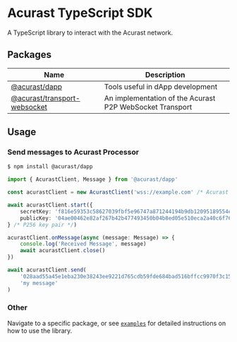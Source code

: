 # Acurast TypeScript SDK

A TypeScript library to interact with the Acurast network.

## Packages

| Name                                                                   | Description                                              |
| ---------------------------------------------------------------------- | -------------------------------------------------------- |
| [@acurast/dapp](./packages/acurast-dapp/)                               | Tools useful in dApp development                         |
| [@acurast/transport-websocket](./packages/acurast-transport-websocket/) | An implementation of the Acurast P2P WebSocket Transport |

## Usage

### Send messages to Acurast Processor

```bash
$ npm install @acurast/dapp 
```

```typescript
import { AcurastClient, Message } from '@acurast/dapp'

const acurastClient = new AcurastClient('wss://example.com' /* Acurast P2P WebSocket Server */)

await acurastClient.start({
    secretKey: 'f816e59353c58627039fbf5e96747a871244194b9db12095189554e78a6d4a45',
    publicKey: '04ae00462e82af267b42b477493450b04b8ed05e510eca2a40c6f7679b14e364b9d6f9c867a7e72b4880f9632450e5c2c03bd69424f786e10bb77e9bd09e322ef3'
} /* P256 key pair */)

acurastClient.onMessage(async (message: Message) => {
    console.log('Received Message', message)
    await acurastClient.close()
})

await acurastClient.send(
    '028aad55a45e1eba230e38243ee9221d765cdb59fde684bad516bffcc9970f3c15' /* processor's public key */,
    'my message'
)
```

### Other

Navigate to a specific package, or see [`examples`](./examples/) for detailed instructions on how to use the library.